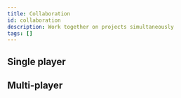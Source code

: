 ```yaml
---
title: Collaboration
id: collaboration
description: Work together on projects simultaneously
tags: []
---
```


## Single player

## Multi-player
